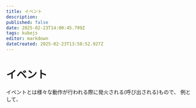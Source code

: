 ```yaml
---
title: イベント
description: 
published: false
date: 2025-02-23T14:00:45.799Z
tags: kubejs
editor: markdown
dateCreated: 2025-02-23T13:58:52.927Z
---
```


# イベント
イベントとは様々な動作が行われる際に発火される(呼び出される)もので、
例として、